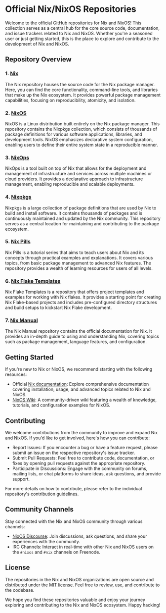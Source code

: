 # Official Nix/NixOS Repositories

Welcome to the official GitHub repositories for Nix and NixOS! This collection serves as a central hub for the core source code, documentation, and issue trackers related to Nix and NixOS. Whether you're a seasoned user or just getting started, this is the place to explore and contribute to the development of Nix and NixOS.

## Repository Overview

### 1. [Nix](https://github.com/nixos/nix)

The Nix repository houses the source code for the Nix package manager. Here, you can find the core functionality, command-line tools, and libraries that make up the Nix ecosystem. It provides powerful package management capabilities, focusing on reproducibility, atomicity, and isolation.

### 2. [NixOS](https://github.com/NixOS/nixpkgs)

NixOS is a Linux distribution built entirely on the Nix package manager. This repository contains the Nixpkgs collection, which consists of thousands of package definitions for various software applications, libraries, and development tools. NixOS emphasizes declarative system configuration, enabling users to define their entire system state in a reproducible manner.

### 3. [NixOps](https://github.com/NixOS/nixops)

NixOps is a tool built on top of Nix that allows for the deployment and management of infrastructure and services across multiple machines or cloud providers. It provides a declarative approach to infrastructure management, enabling reproducible and scalable deployments.

### 4. [Nixpkgs](https://github.com/NixOS/nixpkgs)

Nixpkgs is a large collection of package definitions that are used by Nix to build and install software. It contains thousands of packages and is continuously maintained and updated by the Nix community. This repository serves as a central location for maintaining and contributing to the package ecosystem.

### 5. [Nix Pills](https://github.com/justinwoo/nix-pills)

Nix Pills is a tutorial series that aims to teach users about Nix and its concepts through practical examples and explanations. It covers various topics, from basic package management to advanced Nix features. The repository provides a wealth of learning resources for users of all levels.

### 6. [Nix Flake Templates](https://github.com/nix-community/nix-flake-template)

Nix Flake Templates is a repository that offers project templates and examples for working with Nix flakes. It provides a starting point for creating Nix Flake-based projects and includes pre-configured directory structures and build setups to kickstart Nix Flake development.

### 7. [Nix Manual](https://github.com/NixOS/nix/blob/master/doc/manual)

The Nix Manual repository contains the official documentation for Nix. It provides an in-depth guide to using and understanding Nix, covering topics such as package management, language features, and configuration.

## Getting Started

If you're new to Nix or NixOS, we recommend starting with the following resources:

- Official [Nix documentation](https://nixos.org/documentation.html): Explore comprehensive documentation covering installation, usage, and advanced topics related to Nix and NixOS.
- [NixOS Wiki](https://nixos.wiki): A community-driven wiki featuring a wealth of knowledge, tutorials, and configuration examples for NixOS.

## Contributing

We welcome contributions from the community to improve and expand Nix and NixOS. If you'd like to get involved, here's how you can contribute:

- Report Issues: If you encounter a bug or have a feature request, please submit an issue on the respective repository's issue tracker.
- Submit Pull Requests: Feel free to contribute code, documentation, or fixes by opening pull requests against the appropriate repository.
- Participate in Discussions: Engage with the community on forums, mailing lists, or chat platforms to share ideas, ask questions, and provide support.

For more details on how to contribute, please refer to the individual repository's contribution guidelines.

## Community Channels

Stay connected with the Nix and NixOS community through various channels:

- [NixOS Discourse](https://discourse.nixos.org): Join discussions, ask questions, and share your experiences with the community.
- IRC Channels: Interact in real-time with other Nix and NixOS users on the `#nixos` and `#nix` channels on Freenode.

## License

The repositories in the Nix and NixOS organizations are open source and distributed under the [MIT license](LICENSE). Feel free to review, use, and contribute to the codebase.

We hope you find these repositories valuable and enjoy your journey exploring and contributing to the Nix and NixOS ecosystem. Happy hacking!
